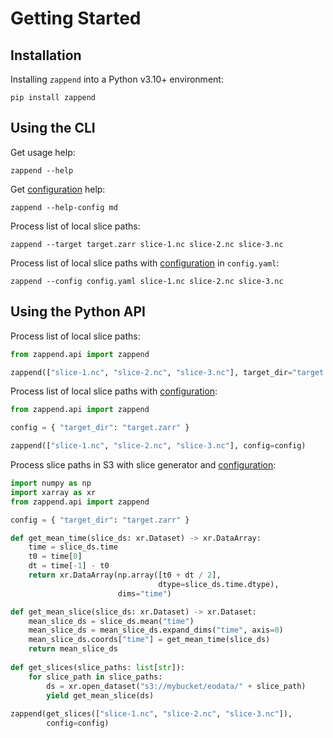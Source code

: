 # Getting Started

## Installation

Installing `zappend` into a Python v3.10+ environment:

```shell
pip install zappend
```

## Using the CLI

Get usage help:

```shell
zappend --help
```

Get [configuration](config.md) help: 

```shell
zappend --help-config md
```

Process list of local slice paths:

```shell
zappend --target target.zarr slice-1.nc slice-2.nc slice-3.nc
```

Process list of local slice paths with [configuration](config.md) in
`config.yaml`:

```shell
zappend --config config.yaml slice-1.nc slice-2.nc slice-3.nc
```

## Using the Python API

Process list of local slice paths:


```python
from zappend.api import zappend

zappend(["slice-1.nc", "slice-2.nc", "slice-3.nc"], target_dir="target.zarr")
```

Process list of local slice paths with [configuration](config.md):

```python
from zappend.api import zappend

config = { "target_dir": "target.zarr" }

zappend(["slice-1.nc", "slice-2.nc", "slice-3.nc"], config=config)
```

Process slice paths in S3 with slice generator and [configuration](config.md):

```python
import numpy as np
import xarray as xr
from zappend.api import zappend

config = { "target_dir": "target.zarr" }

def get_mean_time(slice_ds: xr.Dataset) -> xr.DataArray:
    time = slice_ds.time
    t0 = time[0]
    dt = time[-1] - t0
    return xr.DataArray(np.array([t0 + dt / 2], 
                                 dtype=slice_ds.time.dtype), 
                        dims="time")

def get_mean_slice(slice_ds: xr.Dataset) -> xr.Dataset: 
    mean_slice_ds = slice_ds.mean("time")
    mean_slice_ds = mean_slice_ds.expand_dims("time", axis=0)
    mean_slice_ds.coords["time"] = get_mean_time(slice_ds)
    return mean_slice_ds 
    
def get_slices(slice_paths: list[str]):
    for slice_path in slice_paths:
        ds = xr.open_dataset("s3://mybucket/eodata/" + slice_path)
        yield get_mean_slice(ds) 
        
zappend(get_slices(["slice-1.nc", "slice-2.nc", "slice-3.nc"]),
        config=config)
```
